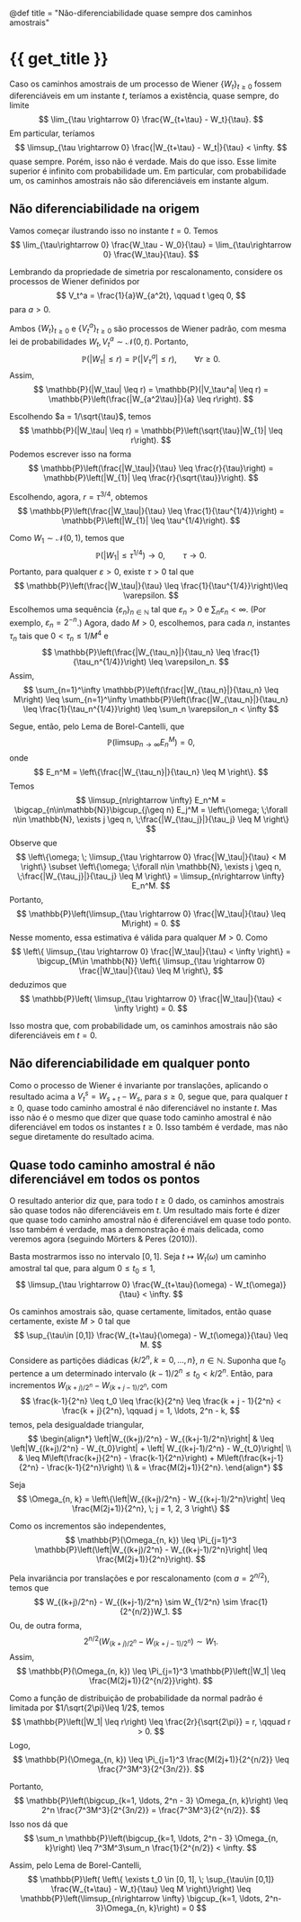 @def title = "Não-diferenciabilidade quase sempre dos caminhos amostrais"

# {{ get_title }}

Caso os caminhos amostrais de um processo de Wiener $\{W_t\}_{t\geq 0}$ fossem diferenciáveis em um instante $t$, teríamos a existência, quase sempre, do limite
$$
\lim_{\tau \rightarrow 0} \frac{W_{t+\tau} - W_t}{\tau}.
$$
Em particular, teríamos
$$
\limsup_{\tau \rightarrow 0} \frac{|W_{t+\tau} - W_t|}{\tau} < \infty.
$$
quase sempre. Porém, isso não é verdade. Mais do que isso. Esse limite superior é infinito com probabilidade um. Em particular, com probabilidade um, os caminhos amostrais não são diferenciáveis em instante algum.

## Não diferenciabilidade na origem

Vamos começar ilustrando isso no instante $t = 0$. Temos
$$
\lim_{\tau\rightarrow 0} \frac{W_\tau - W_0}{\tau} = \lim_{\tau\rightarrow 0} \frac{W_\tau}{\tau}.
$$

Lembrando da propriedade de simetria por rescalonamento, considere os processos de Wiener definidos por
$$
V_t^a = \frac{1}{a}W_{a^2t}, \qquad t \geq 0,
$$
para $a > 0$.

Ambos $\{W_t\}_{t \geq 0}$ e $\{V_t^a\}_{t\geq 0}$ são processos de Wiener padrão, com mesma lei de probabilidades $W_t, V_t^a \sim \mathcal{N}(0, t)$. Portanto,
$$
\mathbb{P}(|W_\tau| \leq r) = \mathbb{P}(|V_\tau^a| \leq r), \qquad \forall r \geq 0.
$$
Assim,
$$
\mathbb{P}(|W_\tau| \leq r) = \mathbb{P}(|V_\tau^a| \leq r) = \mathbb{P}\left(\frac{|W_{a^2\tau}|}{a} \leq r\right).
$$

Escolhendo $a = 1/\sqrt{\tau}$, temos
$$
\mathbb{P}(|W_\tau| \leq r) = \mathbb{P}\left(\sqrt{\tau}|W_{1}| \leq r\right).
$$
Podemos escrever isso na forma
$$
\mathbb{P}\left(\frac{|W_\tau|}{\tau} \leq \frac{r}{\tau}\right) = \mathbb{P}\left(|W_{1}| \leq \frac{r}{\sqrt{\tau}}\right).
$$

Escolhendo, agora, $r = \tau^{3/4}$, obtemos
$$
\mathbb{P}\left(\frac{|W_\tau|}{\tau} \leq \frac{1}{\tau^{1/4}}\right) = \mathbb{P}\left(|W_{1}| \leq \tau^{1/4}\right).
$$

Como $W_1 \sim \mathcal{N}(0, 1)$, temos que
$$
\mathbb{P}(|W_1| \leq \tau^{1/4}) \rightarrow 0, \qquad \tau \rightarrow 0.
$$
Portanto, para qualquer $\varepsilon > 0$, existe $\tau > 0$ tal que
$$
\mathbb{P}\left(\frac{|W_\tau|}{\tau} \leq \frac{1}{\tau^{1/4}}\right)\leq \varepsilon.
$$
Escolhemos uma sequência $\{\varepsilon_n\}_{n\in\mathbb{N}}$ tal que $\varepsilon_n > 0$ e $\sum_n \varepsilon_n < \infty.$ (Por exemplo, $\varepsilon_n = 2^{-n}$.) Agora, dado $M > 0$, escolhemos, para cada $n$, instantes $\tau_n$ tais que $0 < \tau_n \leq 1/M^4$ e
$$
\mathbb{P}\left(\frac{|W_{\tau_n}|}{\tau_n} \leq \frac{1}{\tau_n^{1/4}}\right) \leq \varepsilon_n.
$$
Assim,
$$
\sum_{n=1}^\infty \mathbb{P}\left(\frac{|W_{\tau_n}|}{\tau_n} \leq M\right) \leq \sum_{n=1}^\infty \mathbb{P}\left(\frac{|W_{\tau_n}|}{\tau_n} \leq \frac{1}{\tau_n^{1/4}}\right) \leq \sum_n \varepsilon_n < \infty
$$

Segue, então, pelo Lema de Borel-Cantelli, que
$$
\mathbb{P}\left(\limsup_{n\rightarrow \infty} E_n^M\right) = 0,
$$
onde
$$
E_n^M = \left\{\frac{|W_{\tau_n}|}{\tau_n} \leq M \right\}.
$$
Temos
$$
\limsup_{n\rightarrow \infty} E_n^M = \bigcap_{n\in\mathbb{N}}\bigcup_{j\geq n} E_j^M = \left\{\omega; \;\forall n\in \mathbb{N}, \exists j \geq n, \;\frac{|W_{\tau_j}|}{\tau_j} \leq M \right\}
$$
Observe que
$$
\left\{\omega; \; \limsup_{\tau \rightarrow 0} \frac{|W_\tau|}{\tau} < M \right\} \subset \left\{\omega; \;\forall n\in \mathbb{N}, \exists j \geq n, \;\frac{|W_{\tau_j}|}{\tau_j} \leq M \right\} = \limsup_{n\rightarrow \infty} E_n^M.
$$
Portanto,
$$
\mathbb{P}\left(\limsup_{\tau \rightarrow 0} \frac{|W_\tau|}{\tau} \leq M\right) = 0.
$$
Nesse momento, essa estimativa é válida para qualquer $M>0$. Como
$$
\left\{ \limsup_{\tau \rightarrow 0} \frac{|W_\tau|}{\tau} < \infty \right\} = \bigcup_{M\in \mathbb{N}} \left\{ \limsup_{\tau \rightarrow 0} \frac{|W_\tau|}{\tau} \leq M \right\},
$$
deduzimos que
$$
\mathbb{P}\left( \limsup_{\tau \rightarrow 0} \frac{|W_\tau|}{\tau} < \infty \right) = 0.
$$

Isso mostra que, com probabilidade um, os caminhos amostrais não são diferenciáveis em $t = 0$.

## Não diferenciabilidade em qualquer ponto

Como o processo de Wiener é invariante por translações, aplicando o resultado acima a $V_t^s = W_{s + t} - W_s$, para $s \geq 0$, segue que, para qualquer $t \geq 0$, quase todo caminho amostral é não diferenciável no instante $t$. Mas isso não é o mesmo que dizer que quase todo caminho amostral é não diferenciável em todos os instantes $t \geq 0$. Isso também é verdade, mas não segue diretamente do resultado acima.

## Quase todo caminho amostral é não diferenciável em todos os pontos

O resultado anterior diz que, para todo $t \geq 0$ dado, os caminhos amostrais são quase todos não diferenciáveis em $t$. Um resultado mais forte é dizer que quase todo caminho amostral não é diferenciável em quase todo ponto. Isso também é verdade, mas a demonstração é mais delicada, como veremos agora (seguindo Mörters & Peres (2010)).

Basta mostrarmos isso no intervalo $[0, 1]$. Seja $t \mapsto W_t(\omega)$ um caminho amostral tal que, para algum $0\leq t_0 \leq 1$,
$$
\limsup_{\tau \rightarrow 0} \frac{W_{t+\tau}(\omega) - W_t(\omega)}{\tau} < \infty.
$$

Os caminhos amostrais são, quase certamente, limitados, então quase certamente, existe $M > 0$ tal que
$$
\sup_{\tau\in [0,1]} \frac{W_{t+\tau}(\omega) - W_t(\omega)}{\tau} \leq M.
$$
Considere as partições diádicas $\{k/2^n, \;k=0, \ldots, n\}$, $n\in \mathbb{N}$. Suponha que $t_0$ pertence a um determinado intervalo $(k-1)/2^n \leq t_0 < k/2^n$. Então, para incrementos $W_{(k+j)/2^n} - W_{(k+j-1)/2^n}$, com
$$
\frac{k-1}{2^n} \leq t_0 \leq \frac{k}{2^n} \leq \frac{k + j - 1}{2^n} < \frac{k + j}{2^n}, \qquad j = 1, \ldots, 2^n - k,
$$
temos, pela desigualdade triangular,
$$
\begin{align*}
\left|W_{(k+j)/2^n} - W_{(k+j-1)/2^n}\right| & \leq \left|W_{(k+j)/2^n} - W_{t_0}\right| + \left| W_{(k+j-1)/2^n} - W_{t_0}\right| \\
& \leq M\left(\frac{k+j}{2^n} - \frac{k-1}{2^n}\right) + M\left(\frac{k+j-1}{2^n} - \frac{k-1}{2^n}\right) \\
& = \frac{M(2j+1)}{2^n}.
\end{align*}
$$

Seja
$$
\Omega_{n, k} = \left\{\left|W_{(k+j)/2^n} - W_{(k+j-1)/2^n}\right| \leq \frac{M(2j+1)}{2^n}, \; j = 1, 2, 3 \right\}
$$

Como os incrementos são independentes,
$$
\mathbb{P}(\Omega_{n, k}) \leq \Pi_{j=1}^3 \mathbb{P}\left(\left|W_{(k+j)/2^n} - W_{(k+j-1)/2^n}\right| \leq \frac{M(2j+1)}{2^n}\right).
$$

Pela invariância por translações e por rescalonamento (com $a= 2^{n/2}$), temos que
$$
W_{(k+j)/2^n} - W_{(k+j-1)/2^n} \sim W_{1/2^n} \sim \frac{1}{2^{n/2}}W_1.
$$
Ou, de outra forma,
$$
2^{n/2}\left(W_{(k+j)/2^n} - W_{(k+j-1)/2^n}\right) \sim W_1.
$$
Assim,
$$
\mathbb{P}(\Omega_{n, k}) \leq \Pi_{j=1}^3 \mathbb{P}\left(|W_1| \leq \frac{M(2j+1)}{2^{n/2}}\right).
$$

Como a função de distribuição de probabilidade da normal padrão é limitada por $1/\sqrt{2\pi}\leq 1/2$, temos
$$
\mathbb{P}\left(|W_1| \leq r\right) \leq \frac{2r}{\sqrt{2\pi}} = r, \qquad r > 0.
$$
Logo,
$$
\mathbb{P}(\Omega_{n, k}) \leq \Pi_{j=1}^3 \frac{M(2j+1)}{2^{n/2}} \leq \frac{7^3M^3}{2^{3n/2}}.
$$

Portanto,
$$
\mathbb{P}\left(\bigcup_{k=1, \ldots, 2^n - 3} \Omega_{n, k}\right) \leq 2^n \frac{7^3M^3}{2^{3n/2}} = \frac{7^3M^3}{2^{n/2}}.
$$
Isso nos dá que
$$
\sum_n \mathbb{P}\left(\bigcup_{k=1, \ldots, 2^n - 3} \Omega_{n, k}\right) \leq 7^3M^3\sum_n \frac{1}{2^{n/2}} < \infty.
$$

Assim, pelo Lema de Borel-Cantelli,
$$
\mathbb{P}\left( \left\{ \exists t_0 \in [0, 1], \; \sup_{\tau\in [0,1]} \frac{W_{t+\tau} - W_t}{\tau} \leq M \right\}\right) \leq \mathbb{P}\left(\limsup_{n\rightarrow \infty} \bigcup_{k=1, \ldots, 2^n-3}\Omega_{n, k}\right) = 0
$$
